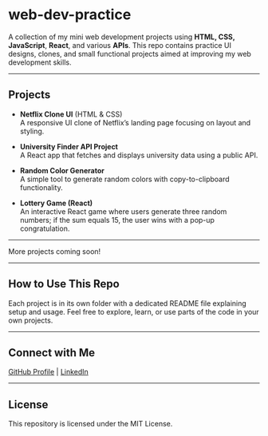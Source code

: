 # web-dev-practice

A collection of my mini web development projects using **HTML, CSS, JavaScript**, **React**, and various **APIs**. This repo contains practice UI designs, clones, and small functional projects aimed at improving my web development skills.

---

## Projects

- **Netflix Clone UI** (HTML & CSS)  
  A responsive UI clone of Netflix’s landing page focusing on layout and styling.

- **University Finder API Project**  
  A React app that fetches and displays university data using a public API.

- **Random Color Generator**  
  A simple tool to generate random colors with copy-to-clipboard functionality.

- **Lottery Game (React)**  
  An interactive React game where users generate three random numbers; if the sum equals 15, the user wins with a pop-up congratulation.

---

More projects coming soon!

---

## How to Use This Repo

Each project is in its own folder with a dedicated README file explaining setup and usage. Feel free to explore, learn, or use parts of the code in your own projects.

---

## Connect with Me

[GitHub Profile](https://github.com/Sujaltaware) | [LinkedIn](https://linkedin.com/in/sujaltaware)

---

## License

This repository is licensed under the MIT License.
